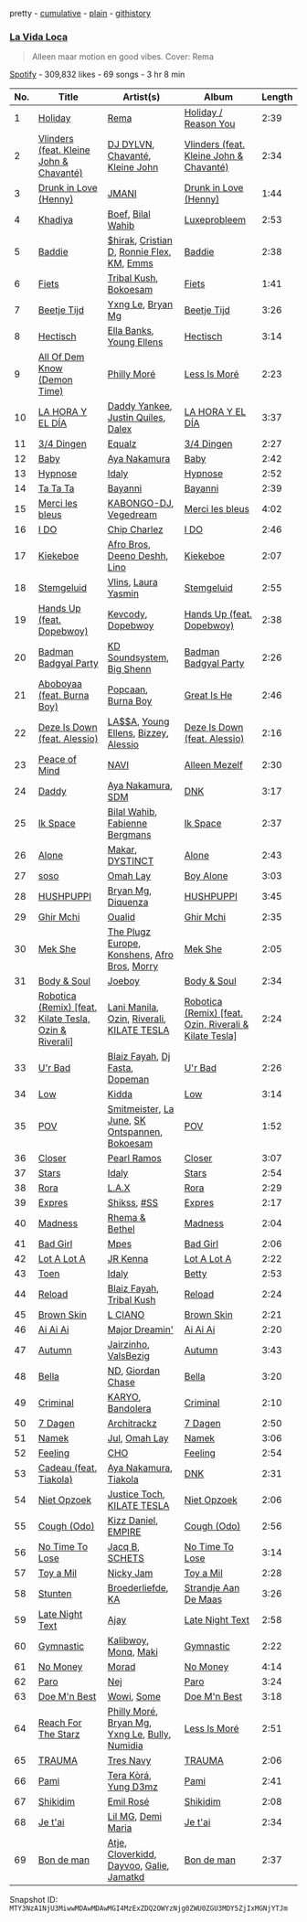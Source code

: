 pretty - [cumulative](/playlists/cumulative/37i9dQZF1DWXHyhanaNMoy.md) - [plain](/playlists/plain/37i9dQZF1DWXHyhanaNMoy) - [githistory](https://github.githistory.xyz/mackorone/spotify-playlist-archive/blob/main/playlists/plain/37i9dQZF1DWXHyhanaNMoy)

### [La Vida Loca](https://open.spotify.com/playlist/37i9dQZF1DWXHyhanaNMoy)

> Alleen maar motion en good vibes\. Cover: Rema

[Spotify](https://open.spotify.com/user/spotify) - 309,832 likes - 69 songs - 3 hr 8 min

| No. | Title | Artist(s) | Album | Length |
|---|---|---|---|---|
| 1 | [Holiday](https://open.spotify.com/track/0GfCR4T6WOErZOw1557ln7) | [Rema](https://open.spotify.com/artist/46pWGuE3dSwY3bMMXGBvVS) | [Holiday / Reason You](https://open.spotify.com/album/1NbIj94iC99QFhVA1nBuGX) | 2:39 |
| 2 | [Vlinders \(feat\. Kleine John & Chavanté\)](https://open.spotify.com/track/0dsRtIlchp7nmVAS5hemAr) | [DJ DYLVN](https://open.spotify.com/artist/0UW6JJvOT28AEOnu9H9d5l), [Chavanté](https://open.spotify.com/artist/46hfNL2Bni5Ux8hCDMAjIN), [Kleine John](https://open.spotify.com/artist/7bTUZU8QavxiW0GtvEVP0M) | [Vlinders \(feat\. Kleine John & Chavanté\)](https://open.spotify.com/album/3vMpRJnBn2mIOq4GrWFbHl) | 2:34 |
| 3 | [Drunk in Love \(Henny\)](https://open.spotify.com/track/14xuT74kDW0LIPMsr5g5zf) | [JMANI](https://open.spotify.com/artist/1QR6WDewVzcY8JrxP5Gyj3) | [Drunk in Love \(Henny\)](https://open.spotify.com/album/3AUvqkp5zza0MWlpv5OAwn) | 1:44 |
| 4 | [Khadiya](https://open.spotify.com/track/6CQqRYxhbmqOgOiE5obuQH) | [Boef](https://open.spotify.com/artist/0Jsk5iYMr5aNjHury7blm1), [Bilal Wahib](https://open.spotify.com/artist/5wV3FoaNbDB6X9INuQvs1K) | [Luxeprobleem](https://open.spotify.com/album/6knvd9gtuhGbZNMNxjpJWy) | 2:53 |
| 5 | [Baddie](https://open.spotify.com/track/4mgYtnnm01NgTKLlMpF10h) | [$hirak](https://open.spotify.com/artist/1uUuCEXmWpKN2YLl5xSoT2), [Cristian D](https://open.spotify.com/artist/1uBw9o9xJfe2H3geRocQq4), [Ronnie Flex](https://open.spotify.com/artist/5eir5zFJpES4j7gsymbVyl), [KM](https://open.spotify.com/artist/0MSYpagcvnSP2o91Ji2OCw), [Emms](https://open.spotify.com/artist/2AkaK2DXdBUWYjpwOHoKs2) | [Baddie](https://open.spotify.com/album/0u9XpTRBvmMooQZokHW7il) | 2:38 |
| 6 | [Fiets](https://open.spotify.com/track/7dXXQRborTggr2w04Ofo1j) | [Tribal Kush](https://open.spotify.com/artist/7fr6F0dEvfSoZW3fJ5fvUD), [Bokoesam](https://open.spotify.com/artist/2NFWbreVmIEJG0iqIvLDOI) | [Fiets](https://open.spotify.com/album/7hqt1WB6yK6aqET4FW0yEg) | 1:41 |
| 7 | [Beetje Tijd](https://open.spotify.com/track/5y2gzxaKDbv2gyM2LwfGSj) | [Yxng Le](https://open.spotify.com/artist/3Ptyea6E1lJgg6W64f0OQa), [Bryan Mg](https://open.spotify.com/artist/1PyToLP6F2rzV0ZSR71lgl) | [Beetje Tijd](https://open.spotify.com/album/0tXY1vihehAkyoe1YrfCVv) | 3:26 |
| 8 | [Hectisch](https://open.spotify.com/track/1wXbi7Vn9b53kMDOOdgZiZ) | [Ella Banks](https://open.spotify.com/artist/5hQfwoHdd8NBpDKXWHORIM), [Young Ellens](https://open.spotify.com/artist/0SuC1Z51R9kleDO1pj3Gub) | [Hectisch](https://open.spotify.com/album/4w1jxGYJ7bHa25wmYWFkKt) | 3:14 |
| 9 | [All Of Dem Know \(Demon Time\)](https://open.spotify.com/track/36uv4BvGAhzvYkjT2oHbYc) | [Philly Moré](https://open.spotify.com/artist/3GL6hDzc8ltMMIl6gOTWIT) | [Less Is Moré](https://open.spotify.com/album/2PGbBTsnDUej2PAXIEl2tb) | 2:23 |
| 10 | [LA HORA Y EL DÍA](https://open.spotify.com/track/1j4yhkxSCEDmiLVKjpYKWq) | [Daddy Yankee](https://open.spotify.com/artist/4VMYDCV2IEDYJArk749S6m), [Justin Quiles](https://open.spotify.com/artist/14zUHaJZo1mnYtn6IBRaRP), [Dalex](https://open.spotify.com/artist/0KPX4Ucy9dk82uj4GpKesn) | [LA HORA Y EL DÍA](https://open.spotify.com/album/3AucKVb9GvQ4pOGaZ8UhFK) | 3:37 |
| 11 | [3/4 Dingen](https://open.spotify.com/track/5Fh809xDN3K5u4N2Q31R2O) | [Equalz](https://open.spotify.com/artist/57RYqNhEvaNiafuP1X73GS) | [3/4 Dingen](https://open.spotify.com/album/2bYn8s51z0MRydOjxHe65d) | 2:27 |
| 12 | [Baby](https://open.spotify.com/track/5uKJiHdlDBz53cM1qZd0yB) | [Aya Nakamura](https://open.spotify.com/artist/7IlRNXHjoOCgEAWN5qYksg) | [Baby](https://open.spotify.com/album/5IdztduZ9UaHxZm0xDyEyA) | 2:42 |
| 13 | [Hypnose](https://open.spotify.com/track/3qU98CXuNSZgJFsqLhNvoF) | [Idaly](https://open.spotify.com/artist/1EYdbYpGAuJy6uZo4sVMoM) | [Hypnose](https://open.spotify.com/album/0ImQAxOInCW0kb2RLhqz7W) | 2:52 |
| 14 | [Ta Ta Ta](https://open.spotify.com/track/3rmqNsOiGqqvFNTmGlzl4R) | [Bayanni](https://open.spotify.com/artist/6FbCERtE2CKqEWihHMYjcG) | [Bayanni](https://open.spotify.com/album/0XIgw74GKfTD6MCOHzhovL) | 2:39 |
| 15 | [Merci les bleus](https://open.spotify.com/track/0tFY357QKe2GKvjcWA1kxK) | [KABONGO\-DJ](https://open.spotify.com/artist/3hMFSJWyvWxr5XvsCTikVP), [Vegedream](https://open.spotify.com/artist/4eYnorQRhVHT2KBl2UyHHd) | [Merci les bleus](https://open.spotify.com/album/3ifVPOJBoE2k6Y93l9Hb3b) | 4:02 |
| 16 | [I DO](https://open.spotify.com/track/639dPPDcbxV9cRRDsNQGFg) | [Chip Charlez](https://open.spotify.com/artist/2gnD9CeLx3IlYO2zz0DEqH) | [I DO](https://open.spotify.com/album/5URyPl0vxWskZP47hPxWuS) | 2:46 |
| 17 | [Kiekeboe](https://open.spotify.com/track/5grUdSNqWuLSLlf5SlYJ2R) | [Afro Bros](https://open.spotify.com/artist/3wtMPMvPtiFylbnNXF6CAj), [Deeno Deshh](https://open.spotify.com/artist/2rtZrTzDp2lvaraXfbron0), [Lino](https://open.spotify.com/artist/50XQMobXASNNGho6iHHpFH) | [Kiekeboe](https://open.spotify.com/album/0iajI14MLimmzK1C5sdWWY) | 2:07 |
| 18 | [Stemgeluid](https://open.spotify.com/track/1HFFfvXM13DA5hYt6SjhZj) | [Vlins](https://open.spotify.com/artist/3qV1LDx1ZWWJVdnLuVXAB5), [Laura Yasmin](https://open.spotify.com/artist/2ifdw2Mu8P2fCey9VLhuu2) | [Stemgeluid](https://open.spotify.com/album/31q5PSjc9lvGbg6glT3dsk) | 2:55 |
| 19 | [Hands Up \(feat\. Dopebwoy\)](https://open.spotify.com/track/4SG0taCeFyMRCk1B2oPJ9R) | [Kevcody](https://open.spotify.com/artist/3heGIV1KV0B4c4MW7H2mey), [Dopebwoy](https://open.spotify.com/artist/6OQggpm01CmAB717TKtDCr) | [Hands Up \(feat\. Dopebwoy\)](https://open.spotify.com/album/48xPTdsbfEwQcuJ3FIHNpn) | 2:38 |
| 20 | [Badman Badgyal Party](https://open.spotify.com/track/0fU3rEOzY7VbWwilsWIG3d) | [KD Soundsystem](https://open.spotify.com/artist/7yPOMcYNwv9by1xUxAljPA), [Big Shenn](https://open.spotify.com/artist/1oRevsg3KXvciSXKMlsEZl) | [Badman Badgyal Party](https://open.spotify.com/album/3nuDCHfBlNB1lXdgO8dlaW) | 2:26 |
| 21 | [Aboboyaa \(feat\. Burna Boy\)](https://open.spotify.com/track/2KEMHoK7Tz7rlTUalQXMUk) | [Popcaan](https://open.spotify.com/artist/62DmErcU7dqZbJaDqwsqzR), [Burna Boy](https://open.spotify.com/artist/3wcj11K77LjEY1PkEazffa) | [Great Is He](https://open.spotify.com/album/5DVnzAiFpPirUnh3QPv1ZR) | 2:46 |
| 22 | [Deze Is Down \(feat\. Alessio\)](https://open.spotify.com/track/20cjwvKsa3aHrG6redo3xl) | [LA$$A](https://open.spotify.com/artist/36WPIJMvnC1lSvjwMHrGAR), [Young Ellens](https://open.spotify.com/artist/0SuC1Z51R9kleDO1pj3Gub), [Bizzey](https://open.spotify.com/artist/5GIcOzVFTNnzArytjmTkW8), [Alessio](https://open.spotify.com/artist/6gFuwMAaoJDU6M3c8UHcAj) | [Deze Is Down \(feat\. Alessio\)](https://open.spotify.com/album/5utViPOWp7hDineXZiLZxy) | 2:16 |
| 23 | [Peace of Mind](https://open.spotify.com/track/5cA9gN7FcgVjBBTMATujsd) | [NAVI](https://open.spotify.com/artist/5DCwmxnCqNVMljhthee6ti) | [Alleen Mezelf](https://open.spotify.com/album/0lW7OvNzMxbK5uqxdPKgCT) | 2:30 |
| 24 | [Daddy](https://open.spotify.com/track/43eoqH9CIZqy7VXLnwwMnu) | [Aya Nakamura](https://open.spotify.com/artist/7IlRNXHjoOCgEAWN5qYksg), [SDM](https://open.spotify.com/artist/0LKAV3zJ8a8AIGnyc5OvfB) | [DNK](https://open.spotify.com/album/2sDLGR5LQ1pRmyCOT0alhN) | 3:17 |
| 25 | [Ik Space](https://open.spotify.com/track/0xLnJgUHvPnq6n2ESDSMXF) | [Bilal Wahib](https://open.spotify.com/artist/5wV3FoaNbDB6X9INuQvs1K), [Fabienne Bergmans](https://open.spotify.com/artist/6ipBn3QaHmCnlaDetcvgRl) | [Ik Space](https://open.spotify.com/album/0z3l97NfPujHK3s654j8mB) | 2:37 |
| 26 | [Alone](https://open.spotify.com/track/5MyCaoBEvkZu14UkR9qHCY) | [Makar](https://open.spotify.com/artist/4PUr4W5mWlzMkyVpSiX2ZN), [DYSTINCT](https://open.spotify.com/artist/1cKyknhftNKXCjMBd2hDrG) | [Alone](https://open.spotify.com/album/3FPgvqujrdfzx0YxmAVLbv) | 2:43 |
| 27 | [soso](https://open.spotify.com/track/1wADwLSkYhrSmy4vdy6BRn) | [Omah Lay](https://open.spotify.com/artist/5yOvAmpIR7hVxiS6Ls5DPO) | [Boy Alone](https://open.spotify.com/album/5NLjxx8nRy9ooUmgpOvfem) | 3:03 |
| 28 | [HUSHPUPPI](https://open.spotify.com/track/4nOQ63NPZPwjzrxOhWWsbc) | [Bryan Mg](https://open.spotify.com/artist/1PyToLP6F2rzV0ZSR71lgl), [Diquenza](https://open.spotify.com/artist/3DIhZ8xOvMa1KpXPV6BZXV) | [HUSHPUPPI](https://open.spotify.com/album/78YcPlRbdI4vjWII938QdH) | 3:45 |
| 29 | [Ghir Mchi](https://open.spotify.com/track/3Uqwp3KPspswrmamdpSuLK) | [Oualid](https://open.spotify.com/artist/60tsxRkHtGIlk3IW8U8O2y) | [Ghir Mchi](https://open.spotify.com/album/41T0xfdMewTjdH3vTP1ziX) | 2:35 |
| 30 | [Mek She](https://open.spotify.com/track/4z94T1JRS8ZjmmGoGNtIhv) | [The Plugz Europe](https://open.spotify.com/artist/63qgmJRhJ07e8O9ez4IYql), [Konshens](https://open.spotify.com/artist/3nwYsifpwrKmCIpw4i0HDW), [Afro Bros](https://open.spotify.com/artist/3wtMPMvPtiFylbnNXF6CAj), [Morry](https://open.spotify.com/artist/1CXa8YMTen75u0n1rvtk0u) | [Mek She](https://open.spotify.com/album/4iEqnccSWaeo5qiTdSI04B) | 2:05 |
| 31 | [Body & Soul](https://open.spotify.com/track/1lrHmP6m1Qcmhwlg2yrjdU) | [Joeboy](https://open.spotify.com/artist/1XavfPKBpNjkOfxHINlMHF) | [Body & Soul](https://open.spotify.com/album/4CwzVkma2EkIpKwXpHHUdQ) | 2:34 |
| 32 | [Robotica \(Remix\) \[feat\. Kilate Tesla, Ozin & Riverali\]](https://open.spotify.com/track/2pBfF9Prcj3RTrsS8NyMJd) | [Lani Manila](https://open.spotify.com/artist/0g7NWpl1IogB4zosDPZ4Eu), [Ozin](https://open.spotify.com/artist/3VY9hWsvkxG3zzfoS72U93), [Riverali](https://open.spotify.com/artist/2hjZB2EP4nefXJMwahLPKx), [KILATE TESLA](https://open.spotify.com/artist/3aO2Q4cXKGxsh87bX4Oavo) | [Robotica \(Remix\) \[feat\. Ozin, Riverali & Kilate Tesla\]](https://open.spotify.com/album/2EVwPA5Os9FtUTn2v1t6Kv) | 2:24 |
| 33 | [U'r Bad](https://open.spotify.com/track/6fJmOSkPSqTETDvBFyiyXb) | [Blaiz Fayah](https://open.spotify.com/artist/2WyypmYjOdaXg0bXDP67j7), [Dj Fasta](https://open.spotify.com/artist/3J1MVADg8VwYQ6FFsqnTUV), [Dopeman](https://open.spotify.com/artist/3uPMES49lCQUHHnCaWaeLr) | [U'r Bad](https://open.spotify.com/album/5U9wRqpFlPI7qENyw9vHfX) | 2:26 |
| 34 | [Low](https://open.spotify.com/track/67PSXs0ixoOUD03BL6UfVQ) | [Kidda](https://open.spotify.com/artist/4OtcoXGM3abQUnErfCczaj) | [Low](https://open.spotify.com/album/0HpwLRomUn6DGADacaO0id) | 3:14 |
| 35 | [POV](https://open.spotify.com/track/3gUyWMxsnhrEwPhQjL2W0L) | [Smitmeister](https://open.spotify.com/artist/6kVigSLG1yYraRqimn7EJY), [La June](https://open.spotify.com/artist/3hHBl5FjVlul5vOJ8cj72f), [SK Ontspannen](https://open.spotify.com/artist/0YSfcFH1WHuxlThNLippr0), [Bokoesam](https://open.spotify.com/artist/2NFWbreVmIEJG0iqIvLDOI) | [POV](https://open.spotify.com/album/6h9E9C3gGVt3kumf0YH2G1) | 1:52 |
| 36 | [Closer](https://open.spotify.com/track/0lEEsa1wMDOjfEOlvvx0g0) | [Pearl Ramos](https://open.spotify.com/artist/4L8v7LCc2BtljMWBEvSgCh) | [Closer](https://open.spotify.com/album/3i2SDc94DAN8ETtpZpDYCs) | 3:07 |
| 37 | [Stars](https://open.spotify.com/track/62pSIMezFKYK2UxQHmCE4g) | [Idaly](https://open.spotify.com/artist/1EYdbYpGAuJy6uZo4sVMoM) | [Stars](https://open.spotify.com/album/7DAvYht3wOOdf81NY8J9vu) | 2:54 |
| 38 | [Rora](https://open.spotify.com/track/6b6Bz7pyeqLXDn92EHCyVY) | [L.A.X](https://open.spotify.com/artist/6lNEt5LSOQRUFl43OnnHUL) | [Rora](https://open.spotify.com/album/4LzrbIrHS40GfLklCbjX05) | 2:29 |
| 39 | [Expres](https://open.spotify.com/track/1jykfspak6OvEB3cdzrrGm) | [Shikss](https://open.spotify.com/artist/1SzciTtL2bewCNpbRTk6z7), [\#SS](https://open.spotify.com/artist/3jNqYOJqmN6uQxwG9bRcsU) | [Expres](https://open.spotify.com/album/3FpWGWi82FSIEVkucrO9lh) | 2:17 |
| 40 | [Madness](https://open.spotify.com/track/2Pu3Ux9Gv1e2UixicsUeLo) | [Rhema & Bethel](https://open.spotify.com/artist/2mhQjvqnRV83cj1G1b8ToN) | [Madness](https://open.spotify.com/album/1B6JEWEFeYzO4iRj0NQex7) | 2:04 |
| 41 | [Bad Girl](https://open.spotify.com/track/5NAf59A6ieXlasaIr5dezh) | [Mpes](https://open.spotify.com/artist/1OR4lRZJgv9KJCIbRV9qOT) | [Bad Girl](https://open.spotify.com/album/6X5zFrOgFjIrsLwWGX6rO8) | 2:06 |
| 42 | [Lot A Lot A](https://open.spotify.com/track/0KLU7YiCi6aZYkYgL1ZuSf) | [JR Kenna](https://open.spotify.com/artist/2ZwZZINTWJqycmO64P77kN) | [Lot A Lot A](https://open.spotify.com/album/604I4i2wI2iQDuGM2qAJMg) | 2:22 |
| 43 | [Toen](https://open.spotify.com/track/29m6ZXJ6EmuDXLZDHjgCtb) | [Idaly](https://open.spotify.com/artist/1EYdbYpGAuJy6uZo4sVMoM) | [Betty](https://open.spotify.com/album/4Mp7znKYm3HNicZoaoxjso) | 2:53 |
| 44 | [Reload](https://open.spotify.com/track/67erDOXoomBqQebPnpZayQ) | [Blaiz Fayah](https://open.spotify.com/artist/2WyypmYjOdaXg0bXDP67j7), [Tribal Kush](https://open.spotify.com/artist/7fr6F0dEvfSoZW3fJ5fvUD) | [Reload](https://open.spotify.com/album/0NFillRDfBiGrsAsG9Hd7T) | 2:24 |
| 45 | [Brown Skin](https://open.spotify.com/track/2leJelsg9uYs8qjrVaf1Fq) | [L CIANO](https://open.spotify.com/artist/3KDvUuEB5x3C5ER17sK0rd) | [Brown Skin](https://open.spotify.com/album/4AVMCFjiurZk9HLAaWtIa6) | 2:21 |
| 46 | [Ai Ai Ai](https://open.spotify.com/track/0O1aOVz2AHByG9fM5ggg9W) | [Major Dreamin'](https://open.spotify.com/artist/0EWMZgr0f9k7KVkfm1lIIG) | [Ai Ai Ai](https://open.spotify.com/album/75flqZ7CwXhFXJ7DxjvyQw) | 2:20 |
| 47 | [Autumn](https://open.spotify.com/track/0HqEMF1lSEXSY16U9b3oK3) | [Jairzinho](https://open.spotify.com/artist/4owt1GWUqAh4gsXT13roop), [ValsBezig](https://open.spotify.com/artist/4tGJvDWhLFxzKRi94gc4a4) | [Autumn](https://open.spotify.com/album/27txhnT0TfhJ7a5p0ql8CN) | 3:43 |
| 48 | [Bella](https://open.spotify.com/track/1cWhEVeod9vNnt99IWQOtp) | [ND](https://open.spotify.com/artist/6hXVcZyUR2WLIXDkXrw1eQ), [Giordan Chase](https://open.spotify.com/artist/70UN6NJ61w4Ugtjgmlu0HT) | [Bella](https://open.spotify.com/album/0m06zefSt575K7uCdShGxr) | 3:20 |
| 49 | [Criminal](https://open.spotify.com/track/18cF0f2BcZJNQDHLsc6fWh) | [KARYO](https://open.spotify.com/artist/5axX3V9XC7KOWoquBOdA59), [Bandolera](https://open.spotify.com/artist/6iFmzXMBX8z3Egytb0JRii) | [Criminal](https://open.spotify.com/album/7CZgWFavJsC6Xw1BJMusdx) | 2:10 |
| 50 | [7 Dagen](https://open.spotify.com/track/5nU27RM0y7b9nh0mY1yjbF) | [Architrackz](https://open.spotify.com/artist/5YqXgMhzkUnyjYQGgoIvoq) | [7 Dagen](https://open.spotify.com/album/2u99gWVgDQ7nBWoTeo5s5y) | 2:50 |
| 51 | [Namek](https://open.spotify.com/track/27axiMYaZu77nF45ogoTTy) | [Jul](https://open.spotify.com/artist/3IW7ScrzXmPvZhB27hmfgy), [Omah Lay](https://open.spotify.com/artist/5yOvAmpIR7hVxiS6Ls5DPO) | [Namek](https://open.spotify.com/album/1VCr5EN02r1K83Mi8vwRO7) | 3:06 |
| 52 | [Feeling](https://open.spotify.com/track/7GznH6vFkAJtrbYqX54RcZ) | [CHO](https://open.spotify.com/artist/0YPIovtLh5msFPFuCcn30R) | [Feeling](https://open.spotify.com/album/1FTnNK1UFZzlwfjlYZEosy) | 2:54 |
| 53 | [Cadeau \(feat\. Tiakola\)](https://open.spotify.com/track/4serT1J6lu8eTsMMG9VhF8) | [Aya Nakamura](https://open.spotify.com/artist/7IlRNXHjoOCgEAWN5qYksg), [Tiakola](https://open.spotify.com/artist/3vUMXQ9kPnZAQkMkZZ7Hfh) | [DNK](https://open.spotify.com/album/2sDLGR5LQ1pRmyCOT0alhN) | 2:31 |
| 54 | [Niet Opzoek](https://open.spotify.com/track/4yegAeaRmvjFhNA8XD5rae) | [Justice Toch](https://open.spotify.com/artist/3B4UCLYCwiQTr6bmtpGnIa), [KILATE TESLA](https://open.spotify.com/artist/3aO2Q4cXKGxsh87bX4Oavo) | [Niet Opzoek](https://open.spotify.com/album/2Lvyr12fHUMHlqYJFyLJk6) | 2:06 |
| 55 | [Cough \(Odo\)](https://open.spotify.com/track/0u2A4QNAMUyfQbgfVR3HvK) | [Kizz Daniel](https://open.spotify.com/artist/1X6cBGnXpEpN7CmflLKmLV), [EMPIRE](https://open.spotify.com/artist/3hPFJ4ShHVEAaL689YeblD) | [Cough \(Odo\)](https://open.spotify.com/album/3j33Z0rLryDGCZFRhppoZq) | 2:56 |
| 56 | [No Time To Lose](https://open.spotify.com/track/26QFxdsPHyywrRof3KTflU) | [Jacq B](https://open.spotify.com/artist/2Rd0yxydAq7hBWjbsuW8aF), [SCHETS](https://open.spotify.com/artist/44HNB7RtTtGJ2r6IPOlaOm) | [No Time To Lose](https://open.spotify.com/album/4MZXWcF8iMeWxUlfjMFLnN) | 3:14 |
| 57 | [Toy a Mil](https://open.spotify.com/track/5DwnwR8Kd7LM2CMyRPloqH) | [Nicky Jam](https://open.spotify.com/artist/1SupJlEpv7RS2tPNRaHViT) | [Toy a Mil](https://open.spotify.com/album/6DVdkW05LIZ7xjIeu6291k) | 2:28 |
| 58 | [Stunten](https://open.spotify.com/track/6n4LMiU6CQu8NuGeuhBwwa) | [Broederliefde](https://open.spotify.com/artist/5GvMLzUp6tMBpaCbr903RN), [KA](https://open.spotify.com/artist/7DpYMZzVNrjqw1geHziUEd) | [Strandje Aan De Maas](https://open.spotify.com/album/6p6fROC9FzKXHBY7RyVjuA) | 3:26 |
| 59 | [Late Night Text](https://open.spotify.com/track/2nWV2pDZl9CEP8CxZNdf4k) | [Ajay](https://open.spotify.com/artist/6blOShkI4PDC0gqCk6PQoa) | [Late Night Text](https://open.spotify.com/album/0VeGU2T25mWACFf0mcUglE) | 2:58 |
| 60 | [Gymnastic](https://open.spotify.com/track/0BEJH3Z1ssdYqAQmWttViM) | [Kalibwoy](https://open.spotify.com/artist/3xhksfxjNLUAyxUdijvk4x), [Monq](https://open.spotify.com/artist/1rJlC9RjWWeFaz8UpFKnrs), [Maki](https://open.spotify.com/artist/4FaQ2MFkq0JucRaCw69qLY) | [Gymnastic](https://open.spotify.com/album/3PpoGIk4czgWjtzo72L5lj) | 2:22 |
| 61 | [No Money](https://open.spotify.com/track/3e0yFn74MouCqsAxTCKOUf) | [Morad](https://open.spotify.com/artist/4az97MtWmBQ5Db3GfDh9j9) | [No Money](https://open.spotify.com/album/4HW0xW2nhso4HHSO6rhM8n) | 4:14 |
| 62 | [Paro](https://open.spotify.com/track/6zvHwijlnwqjS6d46yAffi) | [Nej](https://open.spotify.com/artist/3BQ9mWlgFRfMr5EdNfc10a) | [Paro](https://open.spotify.com/album/7Kt404MeesjKF910O5fTop) | 3:24 |
| 63 | [Doe M'n Best](https://open.spotify.com/track/67IJXCN36NMxeDUHccfu2s) | [Wowi](https://open.spotify.com/artist/6wMTXQM1eVz7pU83iGskyR), [Some](https://open.spotify.com/artist/21Sh5EcNtL9tl8YeT7t81M) | [Doe M'n Best](https://open.spotify.com/album/0anPnXu2zJj2DD90l0edE8) | 3:18 |
| 64 | [Reach For The Starz](https://open.spotify.com/track/5y3atT6B6HpEFs21oWKkfL) | [Philly Moré](https://open.spotify.com/artist/3GL6hDzc8ltMMIl6gOTWIT), [Bryan Mg](https://open.spotify.com/artist/1PyToLP6F2rzV0ZSR71lgl), [Yxng Le](https://open.spotify.com/artist/3Ptyea6E1lJgg6W64f0OQa), [Bully](https://open.spotify.com/artist/29ntaqCLHlZZ4X6KiW7mLm), [Numidia](https://open.spotify.com/artist/3OMZaRPVE5OI1IkDbZFBFU) | [Less Is Moré](https://open.spotify.com/album/2PGbBTsnDUej2PAXIEl2tb) | 2:51 |
| 65 | [TRAUMA](https://open.spotify.com/track/32JZ3AW8VtFFzglfOkLMGr) | [Tres Navy](https://open.spotify.com/artist/1Ds6xyj1eLdmGB9mG1CT1o) | [TRAUMA](https://open.spotify.com/album/5fFvazdMPlXabKWDf4YH6L) | 2:06 |
| 66 | [Pami](https://open.spotify.com/track/089MJDjJ7qJmMWcmD3J4c8) | [Tera Kòrá](https://open.spotify.com/artist/29oWM4DINZdTGRS0xKihHR), [Yung D3mz](https://open.spotify.com/artist/2PWdxiDyY5rv1qBHEUfqQf) | [Pami](https://open.spotify.com/album/4fjfAYCr7TDteiCVSX4IlM) | 2:41 |
| 67 | [Shikidim](https://open.spotify.com/track/3FP6Q4fQWU6nyXVwX5DgMa) | [Emil Rosé](https://open.spotify.com/artist/3TNTPduFxe8yaox2f6NxNC) | [Shikidim](https://open.spotify.com/album/4nckwHAozyiuAPeiQdaBzC) | 2:08 |
| 68 | [Je t'ai](https://open.spotify.com/track/2ueAkXXuA6Zp2hFz4f3BLV) | [Lil MG](https://open.spotify.com/artist/2XYHHHKyZLvw1KUrDF1yfI), [Demi Maria](https://open.spotify.com/artist/3BHwPaloQpvNeI5sfAVNfd) | [Je t'ai](https://open.spotify.com/album/2yFTIQoQO2icZaPe6jkGat) | 2:34 |
| 69 | [Bon de man](https://open.spotify.com/track/2EhjS2hrwSKUH8T4nQirEe) | [Atje](https://open.spotify.com/artist/0fIJF6TTabIOnx7aU7e95h), [Cloverkidd](https://open.spotify.com/artist/4jevDsPCsCpIznBS7IgjGi), [Dayvoo](https://open.spotify.com/artist/3Y7dSW6r0DdlIMpj8EnjAl), [Galie](https://open.spotify.com/artist/46PFMcBXxL82FQxfHw4dnr), [Jamatkd](https://open.spotify.com/artist/50ceaeyvwYt6apoe5csFNC) | [Bon de man](https://open.spotify.com/album/0vZJSBBTLTlrBCUyRHCjFT) | 2:37 |

Snapshot ID: `MTY3NzA1NjU3MiwwMDAwMDAwMGI4MzExZDQ2OWYzNjg0ZWU0ZGU3MDY5ZjIxMGNjYTJm`

